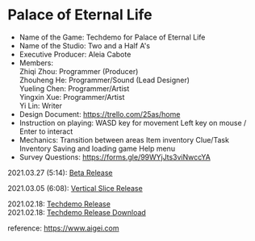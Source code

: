 # Palace of Eternal Life # 

* Name of the Game: Techdemo for Palace of Eternal Life    
* Name of the Studio: Two and a Half A's    
* Executive Producer: Aleia Cabote
* Members:  
  Zhiqi Zhou: Programmer (Producer)  
  Zhouheng He: Programmer/Sound (Lead Designer)  
  Yueling Chen: Programmer/Artist  
  Yingxin Xue: Programmer/Artist  
  Yi Lin: Writer  
* Design Document:
  https://trello.com/25as/home
* Instruction on playing:
  WASD key for movement
  Left key on mouse / Enter to interact
* Mechanics:
  Transition between areas
  Item inventory
  Clue/Task Inventory
  Saving and loading game
  Help menu
* Survey Questions:
  https://forms.gle/99WYjJts3viNwccYA

  
2021.03.27 (5:14):  [Beta Release](/2.5As_Beta/index.html)  

2021.03.05 (6:08):  [Vertical Slice Release](/2.5As_VS/index.html)  

2021.02.18: [Techdemo Release](/2.5As_Techdemo/index.html)  
2021.02.18: [Techdemo Release Download](2.5As_Techdemo.zip)  

reference: https://www.aigei.com
